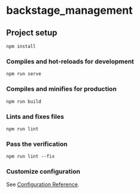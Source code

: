 # backstage_management

## Project setup
```
npm install
```

### Compiles and hot-reloads for development
```
npm run serve
```

### Compiles and minifies for production
```
npm run build
```

### Lints and fixes files
```
npm run lint
```

### Pass the verification
```
npm run lint --fix
```

### Customize configuration
See [Configuration Reference](https://cli.vuejs.org/config/).
